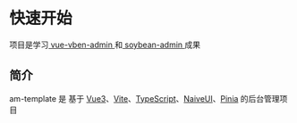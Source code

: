 # 快速开始

项目是学习[ vue-vben-admin ](https://github.com/vbenjs/vue-vben-admin)和[ soybean-admin ](https://github.com/honghuangdc/soybean-admin)成果

## 简介
am-template 是 基于 [Vue3](https://vuejs.org/)、[Vite](https://vitejs.dev/)、[TypeScript](https://www.typescriptlang.org/docs/)、[NaiveUI](https://www.naiveui.com/zh-CN/dark)、[Pinia](https://pinia.vuejs.org/) 的后台管理项目

